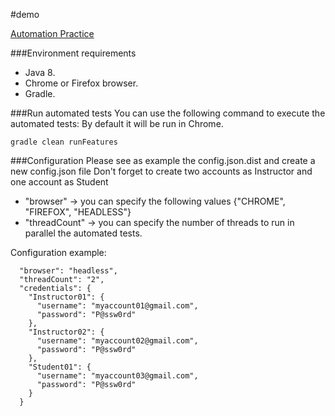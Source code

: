 #demo

[Automation Practice](http://automationpractice.com)

###Environment requirements
* Java 8.
* Chrome or Firefox browser.
* Gradle.

###Run automated tests
You can use the following command to execute the automated tests:
By default it will be run in Chrome.

```shell script
gradle clean runFeatures
```

###Configuration
Please see as example the config.json.dist and create a new config.json file
Don't forget to create two accounts as Instructor and one account as Student

* "browser" -> you can specify the following values {"CHROME", "FIREFOX", "HEADLESS"}
* "threadCount" -> you can specify the number of threads to run in parallel the automated tests.

Configuration example:
```shell script
  "browser": "headless",
  "threadCount": "2",
  "credentials": {
    "Instructor01": {
      "username": "myaccount01@gmail.com",
      "password": "P@ssw0rd"
    },
    "Instructor02": {
      "username": "myaccount02@gmail.com",
      "password": "P@ssw0rd"
    },
    "Student01": {
      "username": "myaccount03@gmail.com",
      "password": "P@ssw0rd"
    }
  }
```
